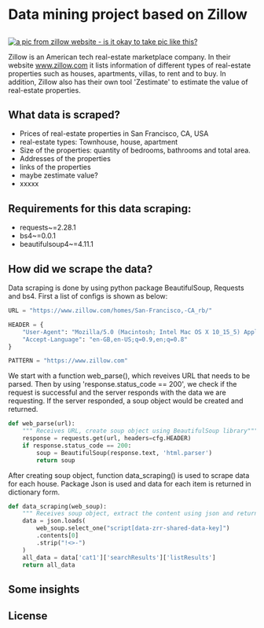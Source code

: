 # Data mining project based on Zillow
## 

[![a pic from zillow website - is it okay to take pic like this? ](https://s.zillowstatic.com/pfs/static/footer-art.svg)](https://s.zillowstatic.com/pfs/static/footer-art.svg)


Zillow is an American tech real-estate marketplace company. In their website www.zillow.com it lists information of different types of real-estate properties such as houses, apartments, villas, to rent and to buy. In addition, Zillow also has their own tool 'Zestimate' to estimate the value of real-estate properties. 



## What data is scraped? 

- Prices of real-estate properties in San Francisco, CA, USA 
- real-estate types: Townhouse, house, apartment 
- Size of the properties: quantity of bedrooms, bathrooms and total area. 
- Addresses of the properties 
- links of the properties 
- maybe zestimate value?
- xxxxx

## Requirements for this data scraping:
- requests~=2.28.1
- bs4~=0.0.1
- beautifulsoup4~=4.11.1

## How did we scrape the data? 
Data scraping is done by using python package BeautifulSoup, Requests and bs4. First a list of configs is shown as below: 
```python
URL = "https://www.zillow.com/homes/San-Francisco,-CA_rb/"

HEADER = {
    "User-Agent": "Mozilla/5.0 (Macintosh; Intel Mac OS X 10_15_5) AppleWebKit/537.36 (KHTML, like Gecko) Chrome/84.0.4147.125 Safari/537.36",
    "Accept-Language": "en-GB,en-US;q=0.9,en;q=0.8"
}

PATTERN = "https://www.zillow.com"
```
We start with a function web_parse(), which reveives URL that needs to be parsed. Then by using 'response.status_code == 200', we check if the request is successful and the server responds with the data we are requesting. If the server responded, a soup object would be created and returned. 

```python
def web_parse(url):
    """ Receives URL, create soup object using BeautifulSoup library"""
    response = requests.get(url, headers=cfg.HEADER)
    if response.status_code == 200:
        soup = BeautifulSoup(response.text, 'html.parser')
        return soup
```
After creating soup object, function data_scraping() is used to scrape data for each house. Package Json is used and data for each item is returned in dictionary form.

```python
def data_scraping(web_soup):
    """ Receives soup object, extract the content using json and returns data for each house as dictionary """
    data = json.loads(
        web_soup.select_one("script[data-zrr-shared-data-key]")
        .contents[0]
        .strip("!<>-")
    )
    all_data = data['cat1']['searchResults']['listResults']
    return all_data
```


## Some insights

## License 
